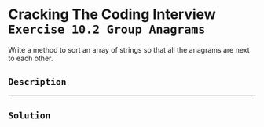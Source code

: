 # Cracking The Coding Interview `Exercise 10.2 Group Anagrams`

Write a method to sort an array of strings so that all the anagrams are next to each other.

## `Description`

---

## `Solution`